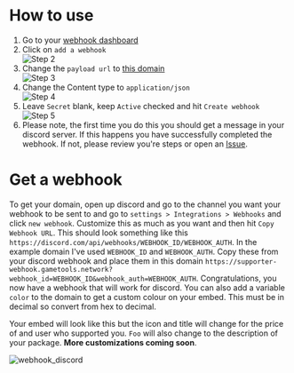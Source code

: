 # How to use
1. Go to your [webhook dashboard](https://github.com/sponsors/NexInfinite/dashboard/webhooks)
2. Click on `add a webhook` <br>![Step 2](Images/step2.png)
3. Change the `payload url` to [this domain](#get-a-webhook) <br>![Step 3](Images/step3.png)
4. Change the Content type to `application/json` <br>![Step 4](Images/step4.png)
5. Leave `Secret` blank, keep `Active` checked and hit `Create webhook` <br>![Step 5](Images/step5.png)
6. Please note, the first time you do this you should get a message in your discord server. 
If this happens you have successfully completed the webhook. If not, please review you're steps or open an [Issue](https://github.com/NexInfinite/supporter-discord-webhook/issues).

# Get a webhook
To get your domain, open up discord and go to the channel you want your webhook to be sent to and go to `settings > Integrations > Webhooks` and click `new webhook`.
Customize this as much as you want and then hit `Copy Webhook URL`. 
This should look something like this `https://discord.com/api/webhooks/WEBHOOK_ID/WEBHOOK_AUTH`.
In the example domain I've used `WEBHOOK_ID` and `WEBHOOK_AUTH`. 
Copy these from your discord webhook and place them in this domain `https://supporter-webhook.gametools.network?webhook_id=WEBHOOK_ID&webhook_auth=WEBHOOK_AUTH`. 
Congratulations, you now have a webhook that will work for discord. 
You can also add a variable `color` to the domain to get a custom colour on your embed. This must be in decimal so convert from hex to decimal. 

Your embed will look like this but the icon and title will change for the price of and user who supported you. 
`Foo` will also change to the description of your package. __More customizations coming soon__. 

![webhook_discord](Images/webhook_discord.png)
